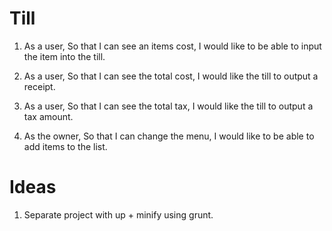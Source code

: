 Till
====

1. As a user,
   So that I can see an items cost,
   I would like to be able to input the item into the till.

2. As a user,
   So that I can see the total cost,
   I would like the till to output a receipt.

3. As a user,
   So that I can see the total tax,
   I would like the till to output a tax amount.

4. As the owner,
   So that I can change the menu,
   I would like to be able to add items to the list.

Ideas
=====

1. Separate project with up + minify using grunt.
